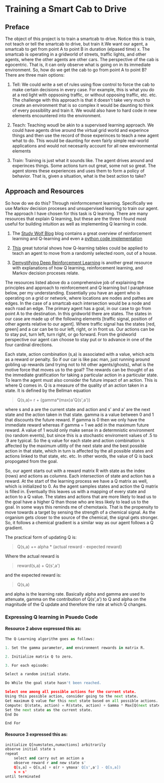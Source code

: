 # Training a Smart Cab to Drive

## Preface

The object of this project is to train a smartcab to drive.  Notice this is train,
 not teach or tell the smartcab to drive, but train it.We want our agent, a smartcab 
 to get from point A to point B in duration (elpased time) x. The smartcab is 
 operating in a gridworld of streets, traffic lights, and other agents, where 
 the other agents are other cars.  The perspective of the cab is egocentric. 
 That is, it can only observe what is going on in its immediate environment. So,
 how do we get the cab to go from point A to point B?  There are three main options:

1. Tell: We could write a set of rules using flow control to force the cab to 
make certain decisions in every case. For example, this is what you do at a red
 light with oppsosing traffic, or without opposing traffic, etc. etc.  The challenge 
 with this approach is that it doesn't take very much to create an environment 
 that is so complex it would be daunting to think of every possiblilty and train 
 it. We would also have to hard code in new elements encountered into the environment.

2. Teach: Teaching woudl be akin to a supervised learning approach.  We could 
have agents drive around the virtual grid world and experince things and then use 
the record of those experinces to teach a new agent what to do.  This would be 
daunting for even fairly simple real-world applications and would not necesarily 
account for all new environmental elements

3. Train: Training is just what it sounds like. The agent drives around and experinces 
things. Some actions turn out great, some not so great. The agent stores these 
experiences and uses them to form a policy of behavior. That is, given a situation, 
what is the best action to take?

## Approach and Resources

So how do we do this? Through reinformcement learning.  Specifically we use Markov 
decision proceses and unsupervised learning to train our agent.  The approach I
have chosen for this task is Q learning.  There are many resources that explain 
Q learning, but these are the three I found most useful for building intuition as 
well as implementing Q learning in code.

1. The [Study Wolf Blog](https://studywolf.wordpress.com/2012/11/25/reinforcement-learning-q-learning-and-exploration/) 
blog contains a great overview of reinforcement learning and Q-learning and even 
a [python code implementation](https://github.com/studywolf/blog/tree/master/RL/Cat%20vs%20Mouse%20exploration)

2. [This](http://mnemstudio.org/path-finding-q-learning-tutorial.htm) great tutorial 
shows how Q-learning tables could be applied to teach an agent to move from a 
randomly selected room, out of a house.

3. [Demystifying Deep Reinforcement Learning](http://neuro.cs.ut.ee/demystifying-deep-reinforcement-learning/) 
is another great resource with explanations of how Q learning, reinforcement learning, 
and Markov decision proceses relate. 

The resources listed above do a comprehensive job of explaining the principles 
and approach to reinforcement and Q learning but I paraphrase below, per my understanding. 
Essentially you have an agent who is operating on a grid or network, where locations 
are nodes and pathes are edges. In the case of a smartcab each intersection would 
be a node and each road an edge. The primary agent has a goal, in our case to 
go from point A to the destination. In this gridworld there are states. The states 
in our case are made up of the following elements [traffic signal, position of other 
agents relative to our agent]. Where traffic signal has the states [red, green] and a 
car can be to our left, right, or in front us. Our actions can be to stay put,
turn left, turn right, or go forward. From the gridworld perspective our agent
can choose to stay put or to advance in one of the four cardinal directions.

Each state, action combination (s,a) is associated with a value, which acts as a
reward or penalty. So if our car is like pac man, just running around gobling up
rewards (and trying not to hit other agents/ghosts), what is the motive force that
moves us to the goal?  The rewards can be thought of as the immediate gratification
for  taking a particular action in a particular state. To learn the agent must also
consider the future impact of an action.  This is where Q comes in. Q is a measure 
of the quality of an action taken in a state. It is defined by the Bellman equation

> Q(s,a)= r + (gamma*(max)a'Q(s',a'))

where s and a are the current state and action and s' and a' are the next state
and the action taken in that state. gamma is a value between 0 and 1 that discounts
the future reward. If gamma is 0 then we only have the immediate reward whereas
if gamma = 1 we add in the maximum future reward. A value of 1 would only make
sense in a determnistic environment (no random events), but since this is a stochastic
enviroment values of .5 to .9 are typical. So the q value for each state and action 
combination is affected by the maximum utlitly of the next state and the best 
possible action in that state, which in turn is affected by the all possible states 
and actions linked to that state, etc. etc. In other words, the value of Q is back 
propogated from the goal.

 So, our agent starts out with a reward matrix R with state as the index (rows)
and actions as columns. Each intersection of state and action has a reward. At the 
start of the learning process we have a Q matrix as well, which is initialized
to 0. As the agent samples states and action the Q matrix is filled in. Eventually
this leaves us with a mapping of every state and action to a Q value. The states and
actions that are more likely to lead us to the goal have a higher Q than those who
are less likely to lead us to the goal. In some ways this reminds me of chemotaxis. 
That is the propensity to move towards a target by sensing the strength of a chemical 
signal. As the organism gets closer to the source of the chemical, the signal gets 
stronger. So, it follows a chemical gradient is a similar way as our agent follows 
a Q gradient. 

The practical form of updating Q is:

> Q(s,a) += alpha * (actual reward - expected reward)

Where the actual reward is 

> reward(s,a) + Q(s',a')

and the expected reward is:

> Q(s,a)

and alpha is the learning rate. Basically alpha and gamma are used to attenuate,
gamma on the contribution of Q(s',a') to Q and alpha on the magnitude of the Q update
and therefore the rate at which Q changes.

### Expressing Q learning in Psuedo Code

#### Resource 2 above expressed this as:

```python
The Q-Learning algorithm goes as follows:

1. Set the gamma parameter, and environment rewards in matrix R.

2. Initialize matrix Q to zero.

3. For each episode:

Select a random initial state.

Do While the goal state hasn't been reached.

Select one among all possible actions for the current state.
Using this possible action, consider going to the next state.
Get maximum Q value for this next state based on all possible actions.
Compute: Q(state, action) = R(state, action) + Gamma * Max[Q(next state, all actions)]
Set the next state as the current state.
End Do

End For
```

#### Resource 3 expressed this as:

```python
initialize Q[numstates,numactions] arbitrarily
observe initial state s
repeat
    select and carry out an action a
    observe reward r and new state s'
    Q[s,a] = Q[s,a] + α(r + γmaxa' Q[s',a'] - Q[s,a])
    s = s'
until terminated
```

